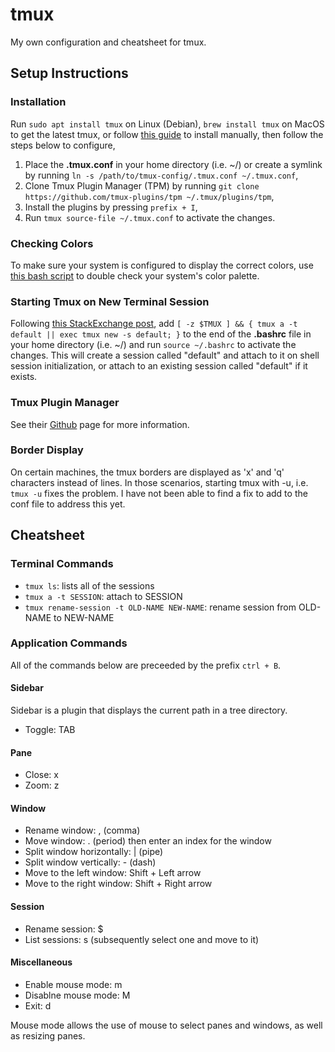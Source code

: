 # tmux

My own configuration and cheatsheet for tmux.

## Setup Instructions

### Installation

Run `sudo apt install tmux` on Linux (Debian), `brew install tmux` on MacOS to get the latest tmux, or follow [this guide](https://www.looklinux.com/how-to-install-tmux-from-source-non-root-user/) to install manually, then follow the steps below to configure, 

1.  Place the **.tmux.conf** in your home directory (i.e. ~/) or create a symlink by running `ln -s /path/to/tmux-config/.tmux.conf ~/.tmux.conf`,
2.  Clone Tmux Plugin Manager (TPM) by running `git clone https://github.com/tmux-plugins/tpm ~/.tmux/plugins/tpm`,
3.  Install the plugins by pressing `prefix + I`, 
4.  Run `tmux source-file ~/.tmux.conf` to activate the changes.

### Checking Colors

To make sure your system is configured to display the correct colors, use [this bash script](https://gist.github.com/HaleTom/89ffe32783f89f403bba96bd7bcd1263) to double check your system's color palette.

### Starting Tmux on New Terminal Session

Following [this StackExchange post](https://unix.stackexchange.com/questions/43601/how-can-i-set-my-default-shell-to-start-up-tmux), add `[ -z $TMUX ] && { tmux a -t default || exec tmux new -s default; }` to the end of the **.bashrc** file in your home directory (i.e. ~/) and run `source ~/.bashrc` to activate the changes. This will create a session called "default" and attach to it on shell session initialization, or attach to an existing session called "default" if it exists.

### Tmux Plugin Manager

See their [Github](https://github.com/tmux-plugins/tpm) page for more information.

### Border Display

On certain machines, the tmux borders are displayed as 'x' and 'q' characters instead of lines. In those scenarios, starting tmux with -u, i.e. `tmux -u` fixes the problem. I have not been able to find a fix to add to the conf file to address this yet.

## Cheatsheet

### Terminal Commands

-   `tmux ls`: lists all of the sessions
-   `tmux a -t SESSION`: attach to SESSION
-   `tmux rename-session -t OLD-NAME NEW-NAME`: rename session from OLD-NAME to NEW-NAME

### Application Commands

All of the commands below are preceeded by the prefix `ctrl + B`.

#### Sidebar

Sidebar is a plugin that displays the current path in a tree directory.

-   Toggle: TAB

#### Pane

-   Close: x
-   Zoom: z 

#### Window

-   Rename window: , (comma)
-   Move window: . (period) then enter an index for the window
-   Split window horizontally: | (pipe)
-   Split window vertically: - (dash)
-   Move to the left window: Shift + Left arrow
-   Move to the right window: Shift + Right arrow

#### Session

-   Rename session: $
-   List sessions: s (subsequently select one and move to it)

#### Miscellaneous

-   Enable mouse mode: m
-   Disablne mouse mode: M
-   Exit: d

Mouse mode allows the use of mouse to select panes and windows, as well as resizing panes.
